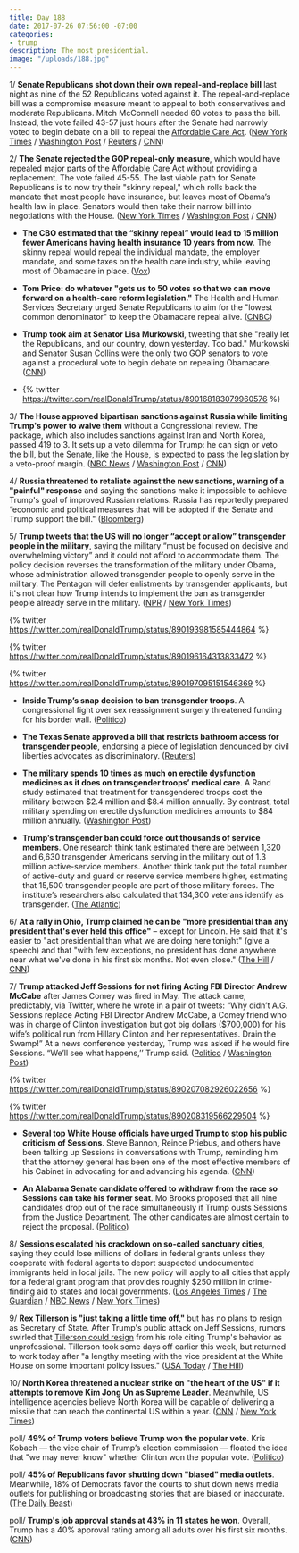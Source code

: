 ```yaml
---
title: Day 188
date: 2017-07-26 07:56:00 -07:00
categories:
- trump
description: The most presidential.
image: "/uploads/188.jpg"
---
```


1/ **Senate Republicans shot down their own repeal-and-replace bill** last night as nine of the 52 Republicans voted against it. The repeal-and-replace bill was a compromise measure meant to appeal to both conservatives and moderate Republicans. Mitch McConnell needed 60 votes to pass the bill. Instead, the vote failed 43-57 just hours after the Senate had narrowly voted to begin debate on a bill to repeal the <a href="{{ site.url }}{{ site.baseurl }}/trump-health-care/">Affordable Care Act</a>. ([New York Times](https://www.nytimes.com/2017/07/25/us/politics/senate-health-care.html) / [Washington Post](https://www.washingtonpost.com/powerpost/gop-leaders-press-ahead-with-health-care-vote-in-hopes-of-sustaining-repeal-effort/2017/07/25/2525470c-7126-11e7-8839-ec48ec4cae25_story.html) / [Reuters](https://www.reuters.com/article/us-usa-healthcare-idUSKBN1AB19G) / [CNN](http://www.cnn.com/2017/07/25/politics/senate-health-care-vote/index.html))

2/ **The Senate rejected the GOP repeal-only measure**, which would have repealed major parts of the <a href="{{ site.url }}{{ site.baseurl }}/trump-health-care/">Affordable Care Act</a> without providing a replacement. The vote failed 45-55. The last viable path for Senate Republicans is to now try their "skinny repeal," which rolls back the mandate that most people have insurance, but leaves most of Obama’s health law in place. Senators would then take their narrow bill into negotiations with the House. ([New York Times](https://www.nytimes.com/2017/07/26/us/politics/health-care-senate-vote.html) / [Washington Post](https://www.washingtonpost.com/powerpost/senate-embarks-on-new-round-of-voting-to-peel-back-affordable-care-act/2017/07/26/a7206f62-71e8-11e7-9eac-d56bd5568db8_story.html) / [CNN](http://www.cnn.com/2017/07/26/politics/health-care-bill-wednesday/index.html))

* **The CBO estimated that the “skinny repeal” would lead to 15 million fewer Americans having health insurance 10 years from now**. The skinny repeal would repeal the individual mandate, the employer mandate, and some taxes on the health care industry, while leaving most of Obamacare in place. ([Vox](https://www.vox.com/policy-and-politics/2017/7/26/16029976/senate-health-care-bill-skinny-obamacare-repeal-now))

* **Tom Price: do whatever "gets us to 50 votes so that we can move forward on a health-care reform legislation."** The Health and Human Services Secretary urged Senate Republicans to aim for the "lowest common denominator" to keep the Obamacare repeal alive. ([CNBC](http://www.cnbc.com/2017/07/26/hhs-secretary-tom-price-senate-must-aim-for-lowest-common-denominator-on-health-care.html))

* **Trump took aim at Senator Lisa Murkowski**, tweeting that she "really let the Republicans, and our country, down yesterday. Too bad." Murkowski and Senator Susan Collins were the only two GOP senators to vote against a procedural vote to begin debate on repealing Obamacare. ([CNN](http://www.cnn.com/2017/07/26/politics/twitter-trump-murkowski-health-care/index.html))

* {% twitter https://twitter.com/realDonaldTrump/status/890168183079960576 %}

3/ **The House approved bipartisan sanctions against Russia while limiting Trump's power to waive them** without a Congressional review. The package, which also includes sanctions against Iran and North Korea, passed 419 to 3. It sets up a veto dilemma for Trump: he can sign or veto the bill, but the Senate, like the House, is expected to pass the legislation by a veto-proof margin. ([NBC News](http://www.nbcnews.com/politics/congress/house-decisively-passes-sanctions-bill-curbing-trump-s-power-n786566) / [Washington Post](https://www.washingtonpost.com/powerpost/house-prepares-to-pass-sanctions-bill--and-set-up-veto-dilemma-for-trump/2017/07/25/ece80164-7138-11e7-8839-ec48ec4cae25_story.html) / [CNN](http://www.cnn.com/2017/07/25/politics/iran-sanctions-bill/index.html))

4/ **Russia threatened to retaliate against the new sanctions, warning of a "painful" response** and saying the sanctions make it impossible to achieve Trump's goal of improved Russian relations. Russia has reportedly prepared “economic and political measures that will be adopted if the Senate and Trump support the bill." ([Bloomberg](https://www.bloomberg.com/news/articles/2017-07-26/russia-says-new-u-s-sanctions-killing-chances-for-improved-ties))

5/ **Trump tweets that the US will no longer “accept or allow” transgender people in the military**, saying the military “must be focused on decisive and overwhelming victory” and it could not afford to accommodate them. The policy decision reverses the transformation of the military under Obama, whose administration allowed transgender people to openly serve in the military. The Pentagon will defer enlistments by transgender applicants, but it's not clear how Trump intends to implement the ban as transgender people already serve in the military. ([NPR](http://www.npr.org/sections/thetwo-way/2017/07/26/539470211/trump-says-transgender-people-cant-serve-in-military) / [New York Times](https://www.nytimes.com/2017/07/26/us/politics/trump-transgender-military.html))

{% twitter https://twitter.com/realDonaldTrump/status/890193981585444864 %}

{% twitter https://twitter.com/realDonaldTrump/status/890196164313833472 %}

{% twitter https://twitter.com/realDonaldTrump/status/890197095151546369 %}

* **Inside Trump’s snap decision to ban transgender troops**. A congressional fight over sex reassignment surgery threatened funding for his border wall. ([Politico](http://www.politico.com/story/2017/07/26/trump-transgender-military-ban-behind-the-scenes-240990))

* **The Texas Senate approved a bill that restricts bathroom access for transgender people**, endorsing a piece of legislation denounced by civil liberties advocates as discriminatory. ([Reuters](https://www.reuters.com/article/us-texas-lgbt-idUSKBN1AB037))

* **The military spends 10 times as much on erectile dysfunction medicines as it does on transgender troops’ medical care**. A Rand study estimated that treatment for transgendered troops cost the military between $2.4 million and $8.4 million annually. By contrast, total military spending on erectile dysfunction medicines amounts to $84 million annually. ([Washington Post](https://www.washingtonpost.com/news/wonk/wp/2017/07/26/the-military-spends-five-times-as-much-on-viagra-as-it-would-on-transgender-troops-medical-care/))

* **Trump’s transgender ban could force out thousands of service members**. One research think tank estimated there are between 1,320 and 6,630 transgender Americans serving in the military out of 1.3 million active-service members. Another think tank put the total number of active-duty and guard or reserve service members higher, estimating that 15,500 transgender people are part of those military forces. The institute’s researchers also calculated that 134,300 veterans identify as transgender. ([The Atlantic](https://www.theatlantic.com/politics/archive/2017/07/trump-bans-transgender-americans-from-serving-in-the-military/534939/))

6/ **At a rally in Ohio, Trump claimed he can be "more presidential than any president that's ever held this office"** – except for Lincoln. He said that it's easier to "act presidential than what we are doing here tonight" (give a speech) and that "with few exceptions, no president has done anywhere near what we've done in his first six months. Not even close." ([The Hill](http://thehill.com/blogs/blog-briefing-room/news-other-administration/343774-trump-i-can-be-the-most-presidential) / [CNN](http://www.cnn.com/2017/07/25/politics/trump-youngstown-ohio-campaign-rally/index.html))

7/ **Trump attacked Jeff Sessions for not firing Acting FBI Director Andrew McCabe** after James Comey was fired in May. The attack came, predictably, via Twitter, where he wrote in a pair of tweets: “Why didn’t A.G. Sessions replace Acting FBI Director Andrew McCabe, a Comey friend who was in charge of Clinton investigation but got big dollars ($700,000) for his wife’s political run from Hillary Clinton and her representatives. Drain the Swamp!” At a news conference yesterday, Trump was asked if he would fire Sessions. “We’ll see what happens,’’ Trump said. ([Politico](http://www.politico.com/trump-twitter-attacks-jeff-sessions-240981) / [Washington Post](https://www.washingtonpost.com/world/national-security/the-standoff-between-trump-and-sessions-escalates/2017/07/25/5a51f3fc-7172-11e7-8f39-eeb7d3a2d304_story.html))

{% twitter https://twitter.com/realDonaldTrump/status/890207082926022656 %}

{% twitter https://twitter.com/realDonaldTrump/status/890208319566229504 %}

* **Several top White House officials have urged Trump to stop his public criticism of Sessions**. Steve Bannon, Reince Priebus, and others have been talking up Sessions in conversations with Trump, reminding him that the attorney general has been one of the most effective members of his Cabinet in advocating for and advancing his agenda. ([CNN](http://www.cnn.com/2017/07/25/politics/trump-jeff-sessions-white-house/index.html))

* **An Alabama Senate candidate offered to withdraw from the race so Sessions can take his former seat**. Mo Brooks proposed that all nine candidates drop out of the race simultaneously if Trump ousts Sessions from the Justice Department. The other candidates are almost certain to reject the proposal. ([Politico](http://www.politico.com/story/2017/07/26/mo-brooks-jeff-sessions-alabama-senate-race-240994))

8/ **Sessions escalated his crackdown on so-called sanctuary cities**, saying they could lose millions of dollars in federal grants unless they cooperate with federal agents to deport suspected undocumented immigrants held in local jails. The new policy will apply to all cities that apply for a federal grant program that provides roughly $250 million in crime-finding aid to states and local governments. ([Los Angeles Times](http://www.latimes.com/politics/la-na-pol-trump-sanctuary-cities-20170725-story.html) / [The Guardian](https://www.theguardian.com/us-news/2017/jul/26/us-creates-stricter-rules-for-sanctuary-city-grant-money-in-crackdown) / [NBC News](http://www.nbcnews.com/politics/politics-news/attorney-general-sessions-raises-stakes-sanctuary-cities-n786546) / [New York Times](https://www.nytimes.com/2017/07/26/us/politics/sessions-sanctuary-cities.html))

9/ **Rex Tillerson is "just taking a little time off,"** but has no plans to resign as Secretary of State. After Trump's public attack on Jeff Sessions, rumors swirled that [Tillerson could resign](https://whatthefuckjusthappenedtoday.com/2017/07/24/day-186/#7-after-trumps-rebuke-of-sessions-re) from his role citing Trump's behavior as unprofessional. Tillerson took some days off earlier this week, but returned to work today after "a lengthy meeting with the vice president at the White House on some important policy issues." ([USA Today](https://www.usatoday.com/story/news/politics/onpolitics/2017/07/25/rex-tillerson-taking-little-time-off/510355001/) / [The Hill](http://thehill.com/homenews/administration/343932-tillerson-meets-with-pence-defying-resignation-rumors))

10/ **North Korea threatened a nuclear strike on "the heart of the US" if it attempts to remove Kim Jong Un as Supreme Leader**. Meanwhile, US intelligence agencies believe North Korea will be capable of delivering a missile that can reach the continental US within a year. ([CNN](http://www.cnn.com/2017/07/25/politics/north-korea-threatens-nuclear-strike-us/) / [New York Times](https://www.nytimes.com/2017/07/25/us/politics/north-korea-missiles.html))

poll/ **49% of Trump voters believe Trump won the popular vote**. Kris Kobach — the vice chair of Trump’s election commission — floated the idea that "we may never know" whether Clinton won the popular vote. ([Politico](http://www.politico.com/story/2017/07/26/trump-clinton-popular-vote-240966))

poll/ **45% of Republicans favor shutting down "biased" media outlets**. Meanwhile, 18% of Democrats favor the courts to shut down news media outlets for publishing or broadcasting stories that are biased or inaccurate. ([The Daily Beast](http://www.thedailybeast.com/poll-45-of-republicans-favor-shutting-down-biased-media-outlets))

poll/ **Trump's job approval stands at 43% in 11 states he won**. Overall, Trump has a 40% approval rating among all adults over his first six months. ([CNN](http://www.cnn.com/2017/07/26/politics/trump-approval-underwater-11-states/index.html))